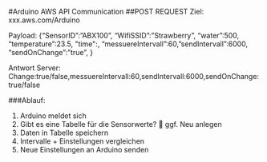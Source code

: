 #Arduino AWS API Communication
##POST REQUEST
Ziel: xxx.aws.com/Arduino

Payload: {“SensorID”:”ABX100”, “WifiSSID”:”Strawberry”, “water”:500, “temperature”:23.5, "time":<Uhrzeit>, “messuereIntervall”:60,”sendIntervall”:6000, “sendOnChange”:”true”, }

Antwort Server:
Change:true/false,messuereIntervall:60,sendIntervall:6000,sendOnChange:true/false

###Ablauf:
1.	Arduino meldet sich
2.	Gibt es eine Tabelle für die Sensorwerte?  ggf. Neu anlegen
3.	Daten in Tabelle speichern
4.	Intervalle + Einstellungen vergleichen
5.	Neue Einstellungen an Arduino senden

